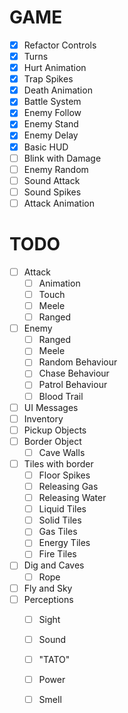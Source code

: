 
# GAME

- [x] Refactor Controls
- [x] Turns
- [x] Hurt Animation
- [x] Trap Spikes
- [x] Death Animation
- [x] Battle System
- [x] Enemy Follow
- [x] Enemy Stand
- [x] Enemy Delay
- [x] Basic HUD
- [ ] Blink with Damage
- [ ] Enemy Random
- [ ] Sound Attack
- [ ] Sound Spikes
- [ ] Attack Animation

# TODO

- [ ] Attack
	- [ ] Animation
	- [ ] Touch
	- [ ] Meele
	- [ ] Ranged
- [ ] Enemy
	- [ ] Ranged
	- [ ] Meele
	- [ ] Random Behaviour
	- [ ] Chase Behaviour
	- [ ] Patrol Behaviour
	- [ ] Blood Trail
- [ ] UI Messages
- [ ] Inventory
- [ ] Pickup Objects
- [ ] Border Object
	- [ ] Cave Walls
- [ ] Tiles with border
	- [ ] Floor Spikes
	- [ ] Releasing Gas
	- [ ] Releasing Water
	- [ ] Liquid Tiles
	- [ ] Solid Tiles
	- [ ] Gas Tiles
	- [ ] Energy Tiles
	- [ ] Fire Tiles
- [ ] Dig and Caves
	- [ ] Rope
- [ ] Fly and Sky
- [ ] Perceptions
	- [ ] Sight
	- [ ] Sound
	- [ ] "TATO"
	- [ ] Power
	- [ ] Smell


